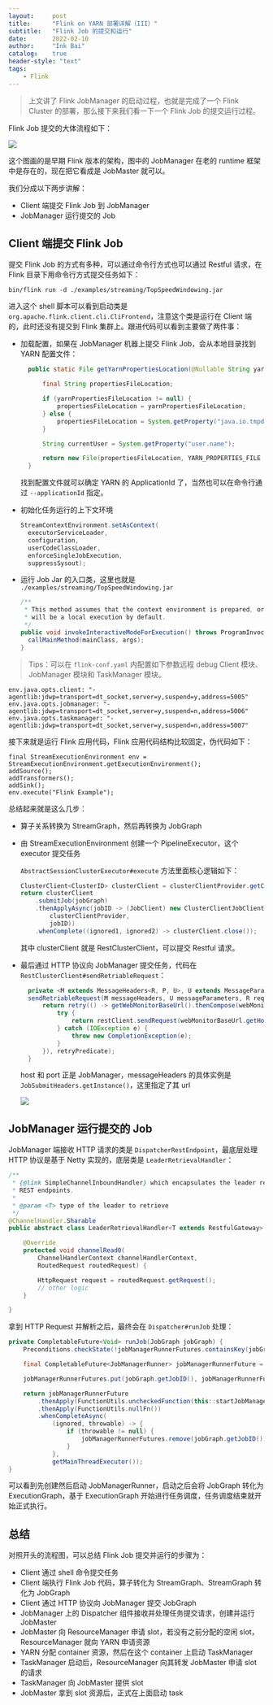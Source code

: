 ```yaml
---
layout:     post
title:      "Flink on YARN 部署详解（III）"
subtitle:   "Flink Job 的提交和运行"
date:       2022-02-10
author:     "Ink Bai"
catalog:    true
header-style: "text"
tags:
    - Flink
---
```


> 上文讲了 Flink JobManager 的启动过程，也就是完成了一个 Flink Cluster 的部署，那么接下来我们看一下一个 Flink Job 的提交运行过程。

Flink Job 提交的大体流程如下：

![](/img/content/flink-on-yarn.png)

这个图画的是早期 Flink 版本的架构，图中的 JobManager 在老的 runtime 框架中是存在的，现在把它看成是 JobMaster 就可以。

我们分成以下两步讲解：

- Client 端提交 Flink Job 到 JobManager
- JobManager 运行提交的 Job

## Client 端提交 Flink Job
提交 Flink Job 的方式有多种，可以通过命令行方式也可以通过 Restful 请求，在 Flink 目录下用命令行方式提交任务如下：

```shell
bin/flink run -d ./examples/streaming/TopSpeedWindowing.jar
```

进入这个 shell 脚本可以看到启动类是 `org.apache.flink.client.cli.CliFrontend`，注意这个类是运行在 Client 端的，此时还没有提交到 Flink 集群上。跟进代码可以看到主要做了两件事：

- 加载配置，如果在 JobManager 机器上提交 Flink Job，会从本地目录找到 YARN 配置文件：

  ```java
	public static File getYarnPropertiesLocation(@Nullable String yarnPropertiesFileLocation) {

		final String propertiesFileLocation;

		if (yarnPropertiesFileLocation != null) {
			propertiesFileLocation = yarnPropertiesFileLocation;
		} else {
			propertiesFileLocation = System.getProperty("java.io.tmpdir");
		}

		String currentUser = System.getProperty("user.name");

		return new File(propertiesFileLocation, YARN_PROPERTIES_FILE + currentUser);
	}
	```

  找到配置文件就可以确定 YARN 的 ApplicationId 了，当然也可以在命令行通过 `--applicationId` 指定。

- 初始化任务运行的上下文环境

  ```java
  StreamContextEnvironment.setAsContext(
    executorServiceLoader,
    configuration,
    userCodeClassLoader,
    enforceSingleJobExecution,
    suppressSysout);
  ```

- 运行 Job Jar 的入口类，这里也就是 `./examples/streaming/TopSpeedWindowing.jar`

  ```java
  /**
   * This method assumes that the context environment is prepared, or the execution
   * will be a local execution by default.
   */
  public void invokeInteractiveModeForExecution() throws ProgramInvocationException {
    callMainMethod(mainClass, args);
  }
  ```

> Tips：可以在 `flink-conf.yaml` 内配置如下参数远程 debug Client 模块、JobManager 模块和 TaskManager 模块。
```shell
env.java.opts.client: "-agentlib:jdwp=transport=dt_socket,server=y,suspend=y,address=5005"
env.java.opts.jobmanager: "-agentlib:jdwp=transport=dt_socket,server=y,suspend=n,address=5006"
env.java.opts.taskmanager: "-agentlib:jdwp=transport=dt_socket,server=y,suspend=n,address=5007"
```

接下来就是运行 Flink 应用代码，Flink 应用代码结构比较固定，伪代码如下：

```
final StreamExecutionEnvironment env = StreamExecutionEnvironment.getExecutionEnvironment();
addSource();
addTransformers();
addSink();
env.execute("Flink Example");
```

总结起来就是这么几步：

- 算子关系转换为 StreamGraph，然后再转换为 JobGraph
- 由 StreamExecutionEnvironment 创建一个 PipelineExecutor，这个 executor 提交任务

  `AbstractSessionClusterExecutor#execute` 方法里面核心逻辑如下：

  ```java
  ClusterClient<ClusterID> clusterClient = clusterClientProvider.getClusterClient();
  return clusterClient
      .submitJob(jobGraph)
      .thenApplyAsync(jobID -> (JobClient) new ClusterClientJobClientAdapter<>(
          clusterClientProvider,
          jobID))
      .whenComplete((ignored1, ignored2) -> clusterClient.close());
  ```

  其中 clusterClient 就是 RestClusterClient，可以提交 Restful 请求。
- 最后通过 HTTP 协议向 JobManager 提交任务，代码在 `RestClusterClient#sendRetriableRequest`：

  ```java
  	private <M extends MessageHeaders<R, P, U>, U extends MessageParameters, R extends RequestBody, P extends ResponseBody> CompletableFuture<P>
  	sendRetriableRequest(M messageHeaders, U messageParameters, R request, Collection<FileUpload> filesToUpload, Predicate<Throwable> retryPredicate) {
  		return retry(() -> getWebMonitorBaseUrl().thenCompose(webMonitorBaseUrl -> {
  			try {
  				return restClient.sendRequest(webMonitorBaseUrl.getHost(), webMonitorBaseUrl.getPort(), messageHeaders, messageParameters, request, filesToUpload);
  			} catch (IOException e) {
  				throw new CompletionException(e);
  			}
  		}), retryPredicate);
  	}
  ```

  host 和 port 正是 JobManager，messageHeaders 的具体实例是 `JobSubmitHeaders.getInstance()`，这里指定了其 url

  ![](/img/content/submit-job.png)

## JobManager 运行提交的 Job
JobManager 端接收 HTTP 请求的类是 `DispatcherRestEndpoint`，最底层处理 HTTP 协议是基于 Netty 实现的，底层类是 `LeaderRetrievalHandler`：

```java
/**
 * {@link SimpleChannelInboundHandler} which encapsulates the leader retrieval logic for the
 * REST endpoints.
 *
 * @param <T> type of the leader to retrieve
 */
@ChannelHandler.Sharable
public abstract class LeaderRetrievalHandler<T extends RestfulGateway> extends SimpleChannelInboundHandler<RoutedRequest> {

	@Override
	protected void channelRead0(
		ChannelHandlerContext channelHandlerContext,
		RoutedRequest routedRequest) {

		HttpRequest request = routedRequest.getRequest();
		// other logic
	}

}
```

拿到 HTTP Request 并解析之后，最终会在 `Dispatcher#runJob` 处理：

```java
private CompletableFuture<Void> runJob(JobGraph jobGraph) {
	Preconditions.checkState(!jobManagerRunnerFutures.containsKey(jobGraph.getJobID()));

	final CompletableFuture<JobManagerRunner> jobManagerRunnerFuture = createJobManagerRunner(jobGraph);

	jobManagerRunnerFutures.put(jobGraph.getJobID(), jobManagerRunnerFuture);

	return jobManagerRunnerFuture
		.thenApply(FunctionUtils.uncheckedFunction(this::startJobManagerRunner))
		.thenApply(FunctionUtils.nullFn())
		.whenCompleteAsync(
			(ignored, throwable) -> {
				if (throwable != null) {
					jobManagerRunnerFutures.remove(jobGraph.getJobID());
				}
			},
			getMainThreadExecutor());
}
```

可以看到先创建然后启动 JobManagerRunner，启动之后会将 JobGraph 转化为 ExecutionGraph，基于 ExecutionGraph 开始进行任务调度，任务调度结束就开始正式执行。

## 总结
对照开头的流程图，可以总结 Flink Job 提交并运行的步骤为：
- Client 通过 shell 命令提交任务
- Client 端执行 Flink Job 代码，算子转化为 StreamGraph、StreamGraph 转化为 JobGraph
- Client 通过 HTTP 协议向 JobManager 提交 JobGraph
- JobManager 上的 Dispatcher 组件接收并处理任务提交请求，创建并运行 JobMaster
- JobMaster 向 ResourceManager 申请 slot，若没有之前分配的空闲 slot，ResourceManager 就向 YARN 申请资源
- YARN 分配 container 资源，然后在这个 container 上启动 TaskManager
- TaskManager 启动后，ResourceManager 向其转发 JobMaster 申请 slot 的请求
- TaskManager 向 JobMaster 提供 slot
- JobMaster 拿到 slot 资源后，正式在上面启动 task
